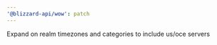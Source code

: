 ```yaml
---
'@blizzard-api/wow': patch
---
```


Expand on realm timezones and categories to include us/oce servers
